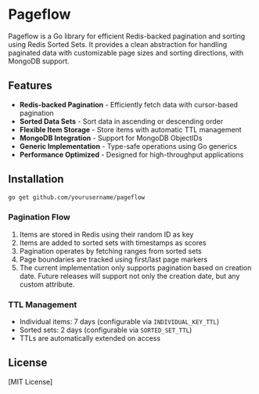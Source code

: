# Pageflow

Pageflow is a Go library for efficient Redis-backed pagination and sorting using Redis Sorted Sets. It provides a clean abstraction for handling paginated data with customizable page sizes and sorting directions, with MongoDB support.

## Features

- **Redis-backed Pagination** - Efficiently fetch data with cursor-based pagination
- **Sorted Data Sets** - Sort data in ascending or descending order
- **Flexible Item Storage** - Store items with automatic TTL management
- **MongoDB Integration** - Support for MongoDB ObjectIDs
- **Generic Implementation** - Type-safe operations using Go generics
- **Performance Optimized** - Designed for high-throughput applications

## Installation

```bash
go get github.com/yourusername/pageflow
```

### Pagination Flow

1. Items are stored in Redis using their random ID as key
2. Items are added to sorted sets with timestamps as scores
3. Pagination operates by fetching ranges from sorted sets
4. Page boundaries are tracked using first/last page markers
5. The current implementation only supports pagination based on creation date. Future releases will support not only the creation date, but any custom attribute.

### TTL Management

- Individual items: 7 days (configurable via `INDIVIDUAL_KEY_TTL`)
- Sorted sets: 2 days (configurable via `SORTED_SET_TTL`)
- TTLs are automatically extended on access

## License

[MIT License]